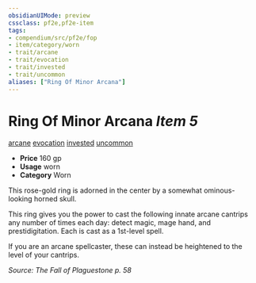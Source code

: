 ```yaml
---
obsidianUIMode: preview
cssclass: pf2e,pf2e-item
tags:
- compendium/src/pf2e/fop
- item/category/worn
- trait/arcane
- trait/evocation
- trait/invested
- trait/uncommon
aliases: ["Ring Of Minor Arcana"]
---
```

# Ring Of Minor Arcana *Item 5*  
[arcane](../../../Rules/traits/arcane.md)  [evocation](../../../Rules/traits/evocation.md)  [invested](../../../Rules/traits/invested.md)  [uncommon](../../../Rules/traits/uncommon.md)  

- **Price** 160 gp
- **Usage** worn
- **Category** Worn

This rose-gold ring is adorned in the center by a somewhat ominous-looking horned skull.

This ring gives you the power to cast the following innate arcane cantrips any number of times each day: detect magic, mage hand, and prestidigitation. Each is cast as a 1st-level spell.

If you are an arcane spellcaster, these can instead be heightened to the level of your cantrips.

*Source: The Fall of Plaguestone p. 58*